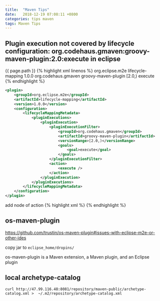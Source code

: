 ```yaml
---
title:  "Maven Tips"
date:   2018-12-19 07:08:11 +0800
categories: tips maven
tags: Maven Tips
---
```


## Plugin execution not covered by lifecycle configuration: org.codehaus.gmaven:groovy-maven-plugin:2.0:execute in eclipse
{{ page.path }}
{% highlight xml linenos %}
<plugin>
    <groupId>org.eclipse.m2e</groupId>
    <artifactId>lifecycle-mapping</artifactId>
    <version>1.0.0</version>
    <configuration>
        <lifecycleMappingMetadata>
            <pluginExecutions>
                <pluginExecution>
                    <pluginExecutionFilter>
                        <groupId>org.codehaus.gmaven</groupId>
                        <artifactId>groovy-maven-plugin</artifactId>
                        <versionRange>[2.0,)</versionRange>
                        <goals>
                            <goal>execute</goal>
                        </goals>
                    </pluginExecutionFilter>
                    <action>
                        <execute />
                    </action>
                </pluginExecution>
            </pluginExecutions>
        </lifecycleMappingMetadata>
    </configuration>
</plugin>
{% endhighlight %}

``` xml
<plugin>
    <groupId>org.eclipse.m2e</groupId>
    <artifactId>lifecycle-mapping</artifactId>
    <version>1.0.0</version>
    <configuration>
        <lifecycleMappingMetadata>
            <pluginExecutions>
                <pluginExecution>
                    <pluginExecutionFilter>
                        <groupId>org.codehaus.gmaven</groupId>
                        <artifactId>groovy-maven-plugin</artifactId>
                        <versionRange>[2.0,)</versionRange>
                        <goals>
                            <goal>execute</goal>
                        </goals>
                    </pluginExecutionFilter>
                    <action>
                        <execute />
                    </action>
                </pluginExecution>
            </pluginExecutions>
        </lifecycleMappingMetadata>
    </configuration>
</plugin>
```
add node of action
{% highlight xml %}
<action>
    <execute />
</action>
{% endhighlight %}

## os-maven-plugin
https://github.com/trustin/os-maven-plugin#issues-with-eclipse-m2e-or-other-ides

copy jar to `eclipse_home/dropins/`

os-maven-plugin is a Maven extension, a Maven plugin, and an Eclipse plugin

## local archetype-catalog
```
curl http://47.99.116.48:8081/repository/maven-public/archetype-catalog.xml >  ~/.m2/repository/archetype-catalog.xml
```
